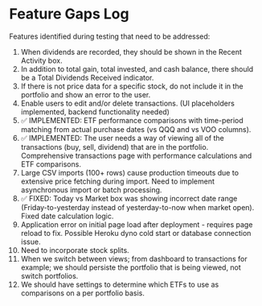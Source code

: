# Feature Gaps Log

Features identified during testing that need to be addressed:

1. When dividends are recorded, they should be shown in the Recent Activity box.
2. In addition to total gain, total invested, and cash balance, there should be a Total Dividends Received indicator.
3. If there is not price data for a specific stock, do not include it in the portfolio and show an error to the user.
4. Enable users to edit and/or delete transactions. (UI placeholders implemented, backend functionality needed)
9. ✅ IMPLEMENTED: ETF performance comparisons with time-period matching from actual purchase dates (vs QQQ and vs VOO columns).
5. ✅ IMPLEMENTED: The user needs a way of viewing all of the transactions (buy, sell, dividend) that are in the portfolio. Comprehensive transactions page with performance calculations and ETF comparisons.
6. Large CSV imports (100+ rows) cause production timeouts due to extensive price fetching during import. Need to implement asynchronous import or batch processing.
7. ✅ FIXED: Today vs Market box was showing incorrect date range (Friday-to-yesterday instead of yesterday-to-now when market open). Fixed date calculation logic.
8. Application error on initial page load after deployment - requires page reload to fix. Possible Heroku dyno cold start or database connection issue.
9. Need to incorporate stock splits.
10. When we switch between views; from dashboard to transactions for example; we should persiste the portfolio that is being viewed, not switch portfolios.
11. We should have settings to determine which ETFs to use as comparisons on a per portfolio basis.